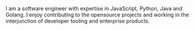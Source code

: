 I am a software engineer with expertise in JavaScript, Python, Java and Golang. I enjoy contributing to the opensource projects and working in the interjunction of developer tooling and enterprise products.